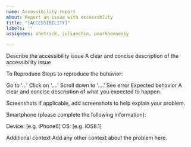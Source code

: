 ```yaml
---
name: Accessibility report
about: Report an issue with accessiblity
title: "[ACCESSIBILITY]"
labels: ''
assignees: ahetrick, julianchin, pmarkhennessy

---
```


Describe the accessibility issue
A clear and concise description of the accessibility issue

To Reproduce
Steps to reproduce the behavior:

Go to '...'
Click on '....'
Scroll down to '....'
See error
Expected behavior
A clear and concise description of what you expected to happen.

Screenshots
If applicable, add screenshots to help explain your problem.

Smartphone (please complete the following information):

Device: [e.g. iPhone6]
OS: [e.g. iOS8.1]

Additional context
Add any other context about the problem here.

